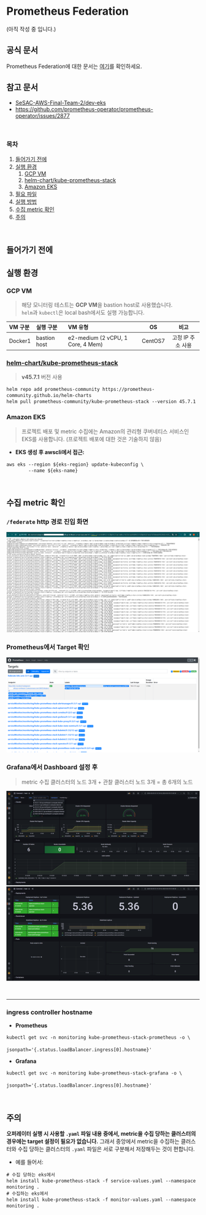 # Prometheus Federation
(아직 작성 중 입니다.)

## 공식 문서
Prometheus Federation에 대한 문서는 [여기](https://prometheus.io/docs/prometheus/latest/federation/)를 확인하세요.<br>

## 참고 문서
- [SeSAC-AWS-Final-Team-2/dev-eks](https://github.com/SeSAC-AWS-Final-Team-2/dev-eks/blob/main/third-party/monitoring.md)
- https://github.com/prometheus-operator/prometheus-operator/issues/2877

<br>

### 목차
1. [들어가기 전에](#들어가기-전에)
2. [실행 환경](#실행-환경)
    1. [GCP VM](#gcp-vm)
    2. [helm-chart/kube-prometheus-stack](#helm-chartkube-prometheus-stack)
    3. [Amazon EKS](#amazon-eks)
3. [필요 파일](#필요-파일)
4. [실행 방법](#실행-방법)
5. [수집 metric 확인](#수집-metric-확인)
6. [주의](#주의)

<br>

## 들어가기 전에

## 실행 환경
### GCP VM
> 해당 모니터링 테스트는 **GCP VM**을 bastion host로 사용했습니다.<br>
> `helm`과 `kubectl`은 local bash에서도 실행 가능합니다.

|VM 구분|실행 구분|VM 유형|OS|비고|
|:--|:--|:--|:--:|:--:|
|Docker1|bastion host|e2-medium (2 vCPU, 1 Core, 4 Mem)|CentOS7|고정 IP 주소 사용|

### [helm-chart/kube-prometheus-stack](helm-charts/charts/kube-prometheus-stack/)
> **v45.7.1** 버전 사용

```shell
helm repo add prometheus-community https://prometheus-community.github.io/helm-charts
helm pull prometheus-community/kube-prometheus-stack --version 45.7.1
```


### Amazon EKS
> 프로젝트 배포 및 metric 수집에는 Amazon의 관리형 쿠버네티스 서비스인 EKS를 사용합니다. (프로젝트 배포에 대한 것은 기술하지 않음) <br>

- **EKS 생성 후 awscli에서 접근:**
```shell
aws eks --region ${eks-region} update-kubeconfig \
        --name ${eks-name}
```

<br>

## 수집 metric 확인
### `/federate` http 경로 진입 화면

![http](/prometheus-federation/img/http-federate.png)

### Prometheus에서 Target 확인

![prom](/prometheus-federation/img/prom-federate.png)

### Grafana에서 Dashboard 설정 후
> metric 수집 클러스터의 노드 3개 + 관찰 클러스터 노드 3개 = 총 6개의 노드

![graf1](/prometheus-federation/img/graf-federate1.png)
![graf2](/prometheus-federation/img/graf-federate2.png)

<br>

---

### ingress controller hostname
- **Prometheus**
```shell
kubectl get svc -n monitoring kube-prometheus-stack-prometheus -o \
                   jsonpath='{.status.loadBalancer.ingress[0].hostname}'
```
- **Grafana**
```shell
kubectl get svc -n monitoring kube-prometheus-stack-grafana -o \
                   jsonpath='{.status.loadBalancer.ingress[0].hostname}'
```

<br>

## 주의
**오퍼레이터 실행 시 사용할 `.yaml` 파일 내용 중에서, metric을 수집 당하는 클러스터의 경우에는 target 설정이 필요가 없습니다.** 그래서 중앙에서 metric을 수집하는 클러스터와 수집 당하는 클러스터의 `.yaml` 파일은 서로 구분해서 저장해두는 것이 편합니다.

- 예를 들어서:
```shell
# 수집 당하는 eks에서
helm install kube-prometheus-stack -f service-values.yaml --namespace monitoring .
# 수집하는 eks에서
helm install kube-prometheus-stack -f monitor-values.yaml --namespace monitoring .
```